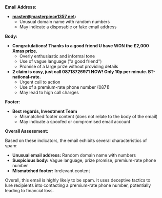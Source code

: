 **Email Address:**

* **master@masterpiece1357.net:**
    * Unusual domain name with random numbers
    * May indicate a disposable or fake email address

**Body:**

* **Congratulations! Thanks to a good friend U have WON the £2,000 Xmas prize.**
    * Overly enthusiastic and informal tone
    * Use of vague language ("a good friend")
    * Promise of a large prize without providing details
* **2 claim is easy, just call 08718726971 NOW! Only 10p per minute. BT-national-rate.**
    * Urgent call to action
    * Use of a premium-rate phone number (0871)
    * May lead to high call charges

**Footer:**

* **Best regards, Investment Team**
    * Mismatched footer content (does not relate to the body of the email)
    * May indicate a spoofed or compromised email account

**Overall Assessment:**

Based on these indicators, the email exhibits several characteristics of spam:

* **Unusual email address:** Random domain name with numbers
* **Suspicious body:** Vague language, prize promise, premium-rate phone number
* **Mismatched footer:** Irrelevant content

Overall, this email is highly likely to be spam. It uses deceptive tactics to lure recipients into contacting a premium-rate phone number, potentially leading to financial loss.